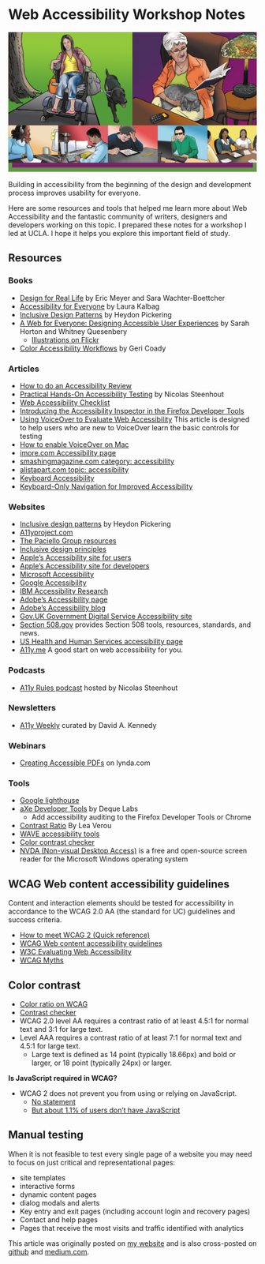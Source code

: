 
# Web Accessibility Workshop Notes

![Illustration of users with variety of disablities](https://github.com/scottgruber/a11y/blob/master/web-accessibility-notes-medium.jpg)

Building in accessibility from the beginning of the design and development process improves usability for everyone.

Here are some resources and tools that helped me learn more about Web Accessibility and the fantastic community of writers, designers and developers working on this topic. I prepared these notes for a workshop I led at UCLA. I hope it helps you explore this important field of study.

## Resources

### Books
- [Design for Real Life](https://abookapart.com/products/design-for-real-life) by Eric Meyer and Sara Wachter-Boettcher
- [Accessibility for Everyone](https://abookapart.com/products/accessibility-for-everyone) by Laura Kalbag
- [Inclusive Design Patterns](https://shop.smashingmagazine.com/products/inclusive-design-patterns) by Heydon Pickering
- [A Web for Everyone: Designing Accessible User Experiences](https://rosenfeldmedia.com/books/a-web-for-everyone/) by Sarah Horton and Whitney Quesenbery
	- [Illustrations on Flickr](https://www.flickr.com/photos/rosenfeldmedia/sets/72157638911360206/)
- [Color Accessibility Workflows](https://abookapart.com/products/color-accessibility-workflows) by Geri Coady

### Articles
- [How to do an Accessibility Review](https://developers.google.com/web/fundamentals/accessibility/how-to-review)
- [Practical Hands-On Accessibility Testing](https://incl.ca/speaker/practical-hands-accessibility-testing-preparation/) by Nicolas Steenhout
- [Web Accessibility Checklist](https://a11yproject.com/checklist.html)
- [Introducing the Accessibility Inspector in the Firefox Developer Tools](https://www.marcozehe.de/2018/04/11/introducing-the-accessibility-inspector-in-the-firefox-developer-tools/)
- [Using VoiceOver to Evaluate Web Accessibility](https://webaim.org/articles/voiceover/) This article is designed to help users who are new to VoiceOver learn the basic controls for testing 
- [How to enable VoiceOver on Mac](https://www.imore.com/how-enable-voiceover-mac)
- [imore.com Accessibility page](https://www.imore.com/accessibility/home)
- [smashingmagazine.com category: accessibility](https://www.smashingmagazine.com/category/accessibility/)
- [alistapart.com topic: accessibility](https://alistapart.com/topic/accessibility)
- [Keyboard Accessibility](https://webaim.org/techniques/keyboard/)
- [Keyboard-Only Navigation for Improved Accessibility](https://www.nngroup.com/articles/keyboard-accessibility/)

### Websites
- [Inclusive design patterns](https://inclusive-components.design/) by Heydon Pickering
- [A11yproject.com](https://a11yproject.com/)
- [The Paciello Group resources](https://developer.paciellogroup.com/resources/)
- [Inclusive design principles](https://inclusivedesignprinciples.org/)
- [Apple’s Accessibility site for users](https://www.apple.com/accessibility/)
- [Apple’s Accessibility site for developers](https://developer.apple.com/accessibility/)
- [Microsoft Accessibility](https://www.microsoft.com/en-us/accessibility)
- [Google Accessibility](https://www.google.com/accessibility/)
- [IBM Accessibility Research](https://www-03.ibm.com/able/)
- [Adobe’s Accessibility page](https://www.adobe.com/accessibility.html)
- [Adobe’s Accessibility blog](http://blogs.adobe.com/accessibility/)
- [Gov.UK Government Digital Service Accessibility site](https://www.gov.uk/help/accessibility)
- [Section 508.gov](https://www.section508.gov/) provides Section 508 tools, resources, standards, and news.
- [US Health and Human Services accessibility page](https://www.hhs.gov/accessibility.html)
- [A11y.me](https://a11y.me/) A good start on web accessibility for you.

### Podcasts
- [A11y Rules podcast](https://a11yrules.com/) hosted by Nicolas Steenhout

### Newsletters
- [A11y Weekly](https://a11yweekly.com/) curated by David A. Kennedy

### Webinars
- [Creating Accessible PDFs](https://www.lynda.com/Acrobat-tutorials/Creating-Accessible-PDFs/669540-2.html?es_sh=b79e15e3a3caee6673ea262eb4659e22&es_ad=50312) on lynda.com

### Tools
- [Google lighthouse](https://developers.google.com/web/tools/lighthouse/)
- [aXe Developer Tools](https://addons.mozilla.org/en-US/firefox/addon/axe-devtools/?src=collection) by Deque Labs
	- Add accessibility auditing to the Firefox Developer Tools or Chrome
- [Contrast Ratio](http://contrast-ratio.com/) By Lea Verou
- [WAVE accessibility tools](http://wave.webaim.org/)
- [Color contrast checker](https://webaim.org/resources/contrastchecker/)
- [NVDA (Non-visual Desktop Access)](http://www.nvda-project.org/) is a free and open-source screen reader for the Microsoft Windows operating system

## WCAG Web content accessibility guidelines 

Content and interaction elements should be tested for accessibility in accordance to the WCAG 2.0 AA (the standard for UC) guidelines and success criteria. 
- [How to meet WCAG 2 (Quick reference)](https://www.w3.org/WAI/WCAG20/quickref/)
- [WCAG Web content accessibility guidelines](https://www.w3.org/TR/WCAG/)
- [W3C Evaluating Web Accessibility](https://www.w3.org/WAI/test-evaluate/)
- [WCAG Myths](https://www.w3.org/WAI/GL/wiki/WCAG_Myths)


## Color contrast
- [Color ratio on WCAG](https://www.w3.org/TR/WCAG/#visual-audio-contrast)
- [Contrast checker](https://webaim.org/resources/contrastchecker/)
- WCAG 2.0 level AA requires a contrast ratio of at least 4.5:1 for normal text and 3:1 for large text. 
- Level AAA requires a contrast ratio of at least 7:1 for normal text and 4.5:1 for large text.
	- Large text is defined as 14 point (typically 18.66px) and bold or larger, or 18 point (typically 24px) or larger.

**Is JavaScript required in WCAG?**
- WCAG 2 does not prevent you from using or relying on JavaScript.
	- [No statement](http://lists.w3.org/Archives/Public/w3c-wai-ig/2012OctDec/0223.html)
	- [But about 1.1% of users don’t have JavaScript](https://stackoverflow.com/questions/21235312/accessibility-and-using-javascript)

## Manual testing
When it is not feasible to test every single page of a website you may need to focus on just critical and representational pages: 
- site templates
- interactive forms
- dynamic content pages
- dialog modals and alerts
- Key entry and exit pages (including account login and recovery pages)
- Contact and help pages
- Pages that receive the most visits and traffic identified with analytics

This article was originally posted on [my website](https://scottgruber.me/articles/web-accessibility-workshop-notes) and is also cross-posted on [github](https://github.com/scottgruber/a11y/blob/master/workshop-notes.md) and [medium.com](https://medium.com/@scottgruber/web-accessibility-workshop-notes-5d832f63fd01).




 
